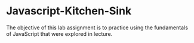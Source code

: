 # Javascript-Kitchen-Sink
The objective of this lab assignment is to practice using the fundamentals of JavaScript that were explored in lecture.
